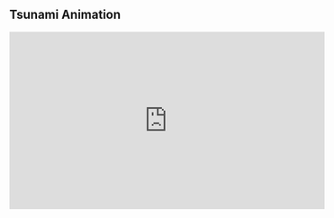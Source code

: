 ## Tsunami Animation

<iframe width="560" height="315" src="https://www.youtube.com/embed/J-LpNDoiUMw?rel=0" frameborder="0" allowfullscreen></iframe>
